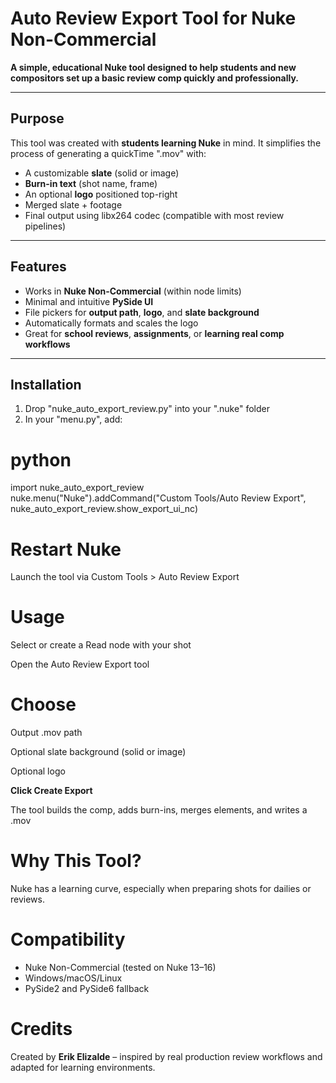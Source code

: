 # Auto Review Export Tool for Nuke Non-Commercial

**A simple, educational Nuke tool designed to help students and new compositors set up a basic review comp quickly and professionally.**

---

## Purpose

This tool was created with **students learning Nuke** in mind. It simplifies the process of generating a quickTime ".mov" with:

- A customizable **slate** (solid or image)
- **Burn-in text** (shot name, frame)
- An optional **logo** positioned top-right
- Merged slate + footage
- Final output using libx264 codec (compatible with most review pipelines)

---

## Features

- Works in **Nuke Non-Commercial** (within node limits)
- Minimal and intuitive **PySide UI**
- File pickers for **output path**, **logo**, and **slate background**
- Automatically formats and scales the logo
- Great for **school reviews**, **assignments**, or **learning real comp workflows**

---

## Installation

1. Drop "nuke_auto_export_review.py" into your ".nuke" folder
2. In your "menu.py", add:

# python
import nuke_auto_export_review
nuke.menu("Nuke").addCommand("Custom Tools/Auto Review Export", nuke_auto_export_review.show_export_ui_nc)

# Restart Nuke

Launch the tool via Custom Tools > Auto Review Export

# Usage
Select or create a Read node with your shot

Open the Auto Review Export tool

# Choose

Output .mov path

Optional slate background (solid or image)

Optional logo

**Click Create Export**

The tool builds the comp, adds burn-ins, merges elements, and writes a .mov

# Why This Tool?
Nuke has a learning curve, especially when preparing shots for dailies or reviews.

# Compatibility

- Nuke Non-Commercial (tested on Nuke 13–16)
- Windows/macOS/Linux
- PySide2 and PySide6 fallback

# Credits
Created by **Erik Elizalde** – inspired by real production review workflows and adapted for learning environments.